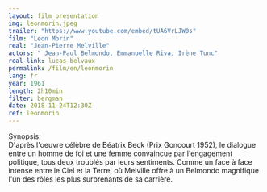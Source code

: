 ```yaml
---
layout: film_presentation
img: leonmorin.jpeg
trailer: "https://www.youtube.com/embed/tUA6VrLJW0s"
film: "Leon Morin"
real: "Jean-Pierre Melville"
actors: " Jean-Paul Belmondo, Emmanuelle Riva, Irène Tunc"
real-link: lucas-belvaux
permalink: /film/en/leonmorin
lang: fr
year: 1961
length: 2h10min
filter: bergman
date: 2018-11-24T12:30Z
ref: leonmorin
---
```



<span class="name"> Synopsis:</span> <br/>
<span class="resumefilm">  D'après l'oeuvre célèbre de Béatrix Beck (Prix Goncourt 1952), le dialogue entre un homme de foi et une femme convaincue par l'engagement politique, tous deux troublés par leurs sentiments. Comme un face à face intense entre le Ciel et la Terre, où Melville offre à un Belmondo magnifique l'un des rôles les plus surprenants de sa carrière. </span>
